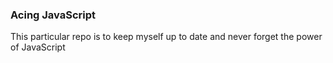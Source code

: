 ### Acing JavaScript
This particular repo is to keep myself up to date and never forget the power of JavaScript

